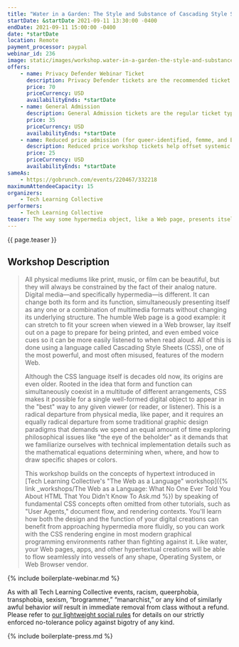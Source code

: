 ```yaml
---
title: "Water in a Garden: The Style and Substance of Cascading Style Sheets"
startDate: &startDate 2021-09-11 13:30:00 -0400
endDate: 2021-09-11 15:00:00 -0400
date: *startDate
location: Remote
payment_processor: paypal
webinar_id: 236
image: static/images/workshop.water-in-a-garden-the-style-and-substance-of-cascading-style-sheets.rectangle.jpg
offers:
    - name: Privacy Defender Webinar Ticket
      description: Privacy Defender tickets are the recommended ticket type for those who can afford to help fund the digital security and online privacy advocacy communities with their financial resources, are attending the workshop with the support of their employers or other backers, or have other resources available to them. Purchasing tickets at this level makes it possible for us to offer reduced price tickets to those in need.
      price: 70
      priceCurrency: USD
      availabilityEnds: *startDate
    - name: General Admission
      description: General Admission tickets are the regular ticket type intended for members of the general public.
      price: 35
      priceCurrency: USD
      availabilityEnds: *startDate
    - name: Reduced price admission (for queer-identified, femme, and BIPOC people)
      description: Reduced price workshop tickets help offset systemic biases prevalent in society and in the technology sector especially.
      price: 25
      priceCurrency: USD
      availabilityEnds: *startDate
sameAs:
    - https://gobrunch.com/events/220467/332218
maximumAttendeeCapacity: 15
organizers:
    - Tech Learning Collective
performers:
    - Tech Learning Collective
teaser: The way some hypermedia object, like a Web page, presents itself is encoded using a language called Cascading Style Sheets (CSS). While CSS is one of the modern Web's most powerful features, it's also one of its most misunderstood and misused inventions. In this workshop, you'll learn important CSS fundamentals that are often missing from most tutorials, like how to understand the concept of document flow, as well as gain insight into the equations and rendering algorithms that determine things like a CSS box's size, position, and more that are at work behind the scenes in every stylesheet. We'll also touch on how CSS can be used in contexts beyond HTML including print and mobile app styling, and how to use some more advanced features like media and feature queries, modern layout modules, and other CSS capabilities.
---
```


{{ page.teaser }}

## Workshop Description

> All physical mediums like print, music, or film can be beautiful, but they will always be constrained by the fact of their analog nature. Digital media&mdash;and specifically hypermedia&mdash;is different. It can change both its form and its function, simultaneously presenting itself as any one or a combination of multimedia formats without changing its underlying structure. The humble Web page is a good example: it can stretch to fit your screen when viewed in a Web browser, lay itself out on a page to prepare for being printed, and even embed voice cues so it can be more easily listened to when read aloud. All of this is done using a language called Cascading Style Sheets (CSS), one of the most powerful, and most often misused, features of the modern Web.
>
> Although the CSS language itself is decades old now, its origins are even older. Rooted in the idea that form and function can simultaneously coexist in a multitude of different arrangements, CSS makes it possible for a single well-formed digital object to appear in the "best" way to any given viewer (or reader, or listener). This is a radical departure from physical media, like paper, and it requires an equally radical departure from some traditional graphic design paradigms that demands we spend an equal amount of time exploring philosophical issues like "the eye of the beholder" as it demands that we familiarize ourselves with technical implementation details such as the mathematical equations determining when, where, and how to draw specific shapes or colors.
>
> This workshop builds on the concepts of hypertext introduced in [Tech Learning Collective's "The Web as a Language" workshop]({% link _workshops/The Web as a Language: What No One Ever Told You About HTML That You Didn't Know To Ask.md %}) by speaking of fundamental CSS concepts often omitted from other tutorials, such as "User Agents," document flow, and rendering contexts. You'll learn how both the design and the function of your digital creations can benefit from approaching hypermedia more fluidly, so you can work with the CSS rendering engine in most modern graphical programming environments rather than fighting against it. Like water, your Web pages, apps, and other hypertextual creations will be able to flow seamlessly into vessels of any shape, Operating System, or Web Browser vendor.

{% include boilerplate-webinar.md %}

As with all Tech Learning Collective events, racism, queerphobia, transphobia, sexism, &ldquo;brogrammer,&rdquo; &ldquo;manarchist,&rdquo; or any kind of similarly awful behavior *will* result in immediate removal from class without a refund. Please refer to [our lightweight social rules](https://github.com/AnarchoTechNYC/meta/wiki/Social-rules) for details on our strictly enforced no-tolerance policy against bigotry of any kind.

{% include boilerplate-press.md %}
